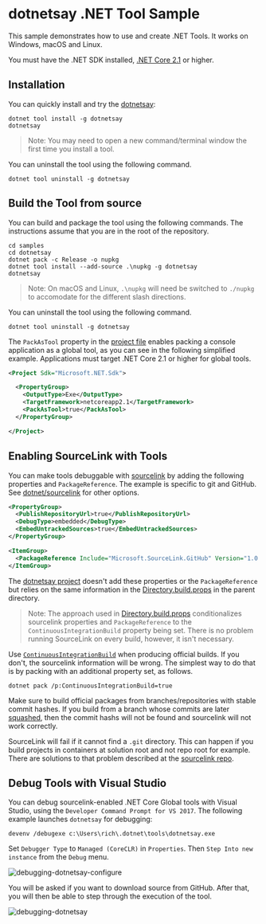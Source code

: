 # dotnetsay .NET Tool Sample

This sample demonstrates how to use and create .NET Tools. It works on Windows, macOS and Linux.

You must have the .NET SDK installed, [.NET Core 2.1](https://dotnet.microsoft.com/download/dotnet-core/2.1) or higher.

## Installation

You can quickly install and try the [dotnetsay](https://www.nuget.org/packages/dotnetsay/):

```console
dotnet tool install -g dotnetsay
dotnetsay
```

> Note: You may need to open a new command/terminal window the first time you install a tool.

You can uninstall the tool using the following command.

```console
dotnet tool uninstall -g dotnetsay
```

## Build the Tool from source

You can build and package the tool using the following commands. The instructions assume that you are in the root of the repository.

```console
cd samples
cd dotnetsay
dotnet pack -c Release -o nupkg
dotnet tool install --add-source .\nupkg -g dotnetsay
dotnetsay
```

> Note: On macOS and Linux, `.\nupkg` will need be switched to `./nupkg` to accomodate for the different slash directions.

You can uninstall the tool using the following command.

```console
dotnet tool uninstall -g dotnetsay
```

The `PackAsTool` property in the [project file](dotnetsay.csproj) enables packing a console application as a global tool, as you can see in the following simplified example. Applications must target .NET Core 2.1 or higher for global tools.

```xml
<Project Sdk="Microsoft.NET.Sdk">

  <PropertyGroup>
    <OutputType>Exe</OutputType>
    <TargetFramework>netcoreapp2.1</TargetFramework>
    <PackAsTool>true</PackAsTool>
  </PropertyGroup>

</Project>
```

## Enabling SourceLink with Tools

You can make tools debuggable with [sourcelink](https://github.com/dotnet/sourcelink) by adding the following properties and `PackageReference`. The example is specific to git and GitHub. See [dotnet/sourcelink](https://github.com/dotnet/sourcelink) for other options.

```xml
<PropertyGroup>
  <PublishRepositoryUrl>true</PublishRepositoryUrl>
  <DebugType>embedded</DebugType>
  <EmbedUntrackedSources>true</EmbedUntrackedSources>
</PropertyGroup>

<ItemGroup>
  <PackageReference Include="Microsoft.SourceLink.GitHub" Version="1.0.0" PrivateAssets="All"/>
</ItemGroup>
```

The [dotnetsay project](dotnetsay.csproj) doesn't add these properties or the `PackageReference` but relies on the same information in the [Directory.build.props](../Directory.build.props) in the parent directory.

> Note: The approach used in [Directory.build.props](../Directory.build.props) conditionalizes sourcelink properties and `PackageReference` to the `ContinuousIntegrationBuild` property being set. There is no problem running SourceLink on every build, however, it isn't necessary. 

Use [`ContinuousIntegrationBuild`](https://github.com/dotnet/sourcelink/blob/master/docs/README.md#continuousintegrationbuild) when producing official builds. If you don't, the sourcelink information will be wrong. The simplest way to do that is by packing with an additional property set, as follows.

```console
dotnet pack /p:ContinuousIntegrationBuild=true
```

Make sure to build official packages from branches/repositories with stable commit hashes. If you build from a branch whose commits are later [squashed](https://help.github.com/articles/about-pull-request-merges/), then the commit hashs will not be found and sourcelink will not work correctly.

SourceLink will fail if it cannot find a `.git` directory. This can happen if you build projects in containers at solution root and not repo root for example. There are solutions to that problem described at the [sourcelink repo](https://github.com/dotnet/sourcelink).

## Debug Tools with Visual Studio

You can debug sourcelink-enabled .NET Core Global tools with Visual Studio, using the `Developer Command Prompt for VS 2017`. The following example launches `dotnetsay` for debugging:

```console
devenv /debugexe c:\Users\rich\.dotnet\tools\dotnetsay.exe
```

Set `Debugger Type` to `Managed (CoreCLR)` in `Properties`. Then `Step Into new instance` from the `Debug` menu.

![debugging-dotnetsay-configure](https://user-images.githubusercontent.com/2608468/40098555-db8cd828-5890-11e8-9549-b3bb1746c187.png)

You will be asked if you want to download source from GitHub. After that, you will then be able to step through the execution of the tool. 

![debugging-dotnetsay](https://user-images.githubusercontent.com/2608468/40098638-5a2be8b8-5891-11e8-83e7-905aa445c2fe.png)

